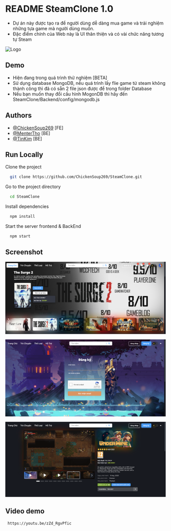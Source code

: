 # README SteamClone 1.0

+ Dự án này được tạo ra để người dùng dễ dàng mua game và trải nghiệm những tựa game mà người dùng muốn.
+ Đặc điểm chính của Web này là UI thân thiện và có vài chức năng tương tự Steam 

![Logo](https://upload.wikimedia.org/wikipedia/commons/thumb/b/bc/Steam_gray-brown_logo.svg/2560px-Steam_gray-brown_logo.svg.png)


## Demo

- Hiện đang trong quá trình thử nghiệm  [BETA]
- Sử dụng database MongoDB, nếu quá trình lấy flie game từ steam không thành công thì đã có sẵn 2 file json được để trong folder Database
- Nếu bạn muốn thay đổi cấu hình MogonDB thì hãy đến SteamClone/Backend/config/mongodb.js
  
## Authors

- [@ChickenSoup269](https://github.com/ChickenSoup269) [FE]
- [@MenterTho](https://github.com/MenterTho) [BE]
- [@TinKim](https://github.com/TinKim) [BE]

## Run Locally

Clone the project

```bash
  git clone https://github.com/ChickenSoup269/SteamClone.git
```

Go to the project directory

```bash
  cd SteamClone
```

Install dependencies

```bash
  npm install
```

Start the server frontend & BackEnd

```bash
  npm start
```

## Screenshot
![App Screenshot](https://github.com/ChickenSoup269/SteamClone/blob/master/Screenshot/Screenshot%202024-07-25%20203434.png)

![App Screenshot](https://github.com/ChickenSoup269/SteamClone/blob/master/Screenshot/Screenshot%202024-08-31%20155604.png)

![App Screenshot](https://github.com/ChickenSoup269/SteamClone/blob/master/Screenshot/Screenshot%202024-08-31%20155613.png)

## Video demo
```bash
 https://youtu.be/zZd_RgvPfic
```
